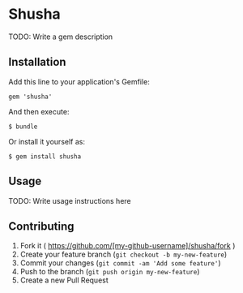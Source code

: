 # Shusha

TODO: Write a gem description

## Installation

Add this line to your application's Gemfile:

    gem 'shusha'

And then execute:

    $ bundle

Or install it yourself as:

    $ gem install shusha

## Usage

TODO: Write usage instructions here

## Contributing

1. Fork it ( https://github.com/[my-github-username]/shusha/fork )
2. Create your feature branch (`git checkout -b my-new-feature`)
3. Commit your changes (`git commit -am 'Add some feature'`)
4. Push to the branch (`git push origin my-new-feature`)
5. Create a new Pull Request
